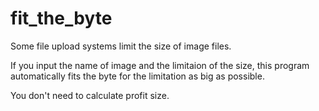 # fit_the_byte

Some file upload systems limit the size of image files.

If you input the name of image and the limitaion of the size, this program automatically fits the byte for the limitation as big as possible.

You don't need to calculate profit size.
